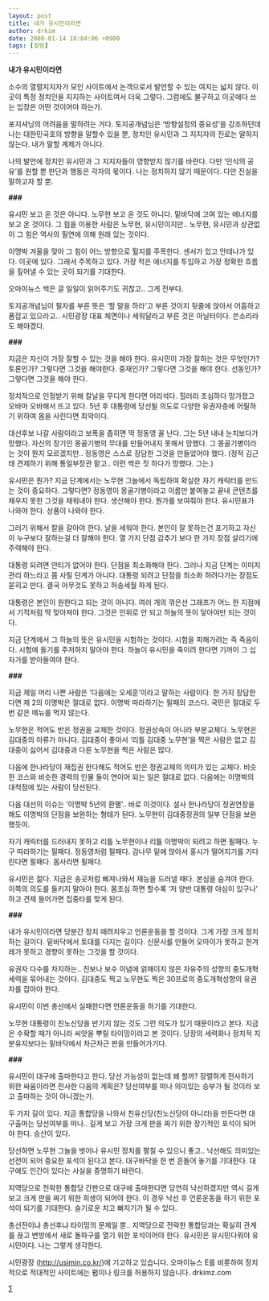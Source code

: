 ```yaml
---
layout: post
title: 내가 유시민이라면
author: drkim
date: 2008-01-14 18:04:06 +0900
tags: [컬럼]
---
```

**내가 유시민이라면**

소수의 열렬지지자가 모인 사이트에서 논객으로서 발언할 수 있는 여지는 넓지 않다. 이곳이 특정 정치인을 지지하는 사이트여서 더욱 그렇다. 그럼에도 불구하고 이곳에다 쓰는 입장은 어떤 것이어야 하는가. 

포지셔닝의 어려움을 말하려는 거다. 토지공개념님은 ‘방향설정의 중요성’을 강조하던데 나는 대한민국호의 방향을 말할수 있을 뿐, 정치인 유시민과 그 지지자의 진로는 말하지 않는다. 내가 말할 계제가 아니다. 

나의 발언에 정치인 유시민과 그 지지자들이 영향받지 않기를 바란다. 다만 ‘인식의 공유’를 원할 뿐 판단과 행동은 각자의 몫이다. 나는 정치하지 않기 때문이다. 다만 진실을 말하고자 할 뿐. 

**###**

유시민 보고 온 것은 아니다. 노무현 보고 온 것도 아니다. 밑바닥에 고여 있는 에너지를 보고 온 것이다. 그 힘을 이용한 사람은 노무현, 유시민이지만.. 노무현, 유시민과 상관없이 그 힘은 역사의 필연에 의해 원래 있는 것이다. 

이명박 겨울을 맞아 그 힘이 어느 방향으로 튈지를 주목한다. 센서가 있고 안테나가 있다. 이곳에 있다. 그래서 주목하고 있다. 가장 적은 에너지를 투입하고 가장 정확한 흐름을 짚어낼 수 있는 곳이 되기를 기대한다. 

오마이뉴스 썩은 글 일일이 읽어주기도 귀찮고.. 그게 전부다. 

토지공개념님이 필자를 부른 뜻은 ‘할 말을 하라’고 부른 것이지 뒷줄에 앉아서 어흠하고 폼잡고 있으라고.. 시민광장 대표 체면이나 세워달라고 부른 것은 아닐터이다. 쓴소리라도 해야겠다. 

**###**

지금은 자신이 가장 잘할 수 있는 것을 해야 한다. 유시민이 가장 잘하는 것은 무엇인가? 토론인가? 그렇다면 그것을 해야한다. 중재인가? 그렇다면 그것을 해야 한다. 선동인가? 그렇다면 그것을 해야 한다. 

정치적으로 인정받기 위해 칼날을 무디게 한다면 어리석다. 힐러리 조심하다 망가졌고 오바마 오바해서 뜨고 있다. 5년 후 대통령에 당선될 의도로 다양한 유권자층에 어필하기 위하여 몸을 사린다면 최악이다. 

대선후보 나갈 사람이라고 보폭을 좁히면 딱 정동영 꼴 난다. 그는 5년 내내 눈치보다가 망했다. 자신의 장기인 몽골기병의 무대를 만들어내지 못해서 망했다. 그 몽골기병이라는 것이 뭔지 모르겠지만.. 정동영은 스스로 장담한 그것을 만들었어야 했다. (정적 김근태 견제하기 위해 통일부장관 맡고.. 이런 썩은 짓 하다가 망했다. 그는.) 

유시민은 뭔가? 지금 단계에서는 노무현 그늘에서 독립하여 확실한 자기 캐릭터를 만드는 것이 중요하다. 그렇다면? 정동영이 몽골기병이라고 이름만 붙여놓고 끝내 콘텐츠를 채우지 못한 그것을 채워내야 한다. 생산해야 한다. 뭔가를 보여줘야 한다. 유시민표가 나와야 한다. 상품이 나와야 한다. 

그러기 위해서 칼을 갈아야 한다. 날을 세워야 한다. 본인이 잘 못하는건 포기하고 자신이 누구보다 잘하는걸 더 잘해야 한다. 열 가지 단점 감추기 보다 한 가지 장점 살리기에 주력해야 한다. 

대통령 되려면 안티가 없어야 한다. 단점을 최소화해야 한다. 그러나 지금 단계는 이미지관리 하느라고 몸 사릴 단계가 아니다. 대통령 되려고 단점을 최소화 하려다가는 장점도 묻히고 만다. 결국 아무것도 못하고 허송세월 하게 된다.

대통령은 본인이 원한다고 되는 것이 아니다. 여러 개의 꺾은선 그래프가 어느 한 지점에서 기적처럼 딱 맞아져야 한다. 그것은 인위로 안 되고 하늘의 뜻이 닿아야만 되는 것이다. 

지금 단계에서 그 하늘의 뜻은 유시민을 시험하는 것이다. 시험을 피해가려는 즉 죽음이다. 시험에 들기를 주저하지 말아야 한다. 하늘이 유시민을 죽이려 한다면 기꺼이 그 십자가를 받아들여야 한다. 

**###**

지금 제일 머리 나쁜 사람은 ‘다음에는 오세훈’이라고 말하는 사람이다. 한 가지 장담한다면 제 2의 이명박은 절대로 없다. 이명박 따라하기는 필패의 코스다. 국민은 절대로 두 번 같은 메뉴를 먹지 않는다.

노무현은 적어도 반은 정권을 교체한 것이다. 정권상속이 아니라 부분교체다. 노무현은 김대중의 아류가 아니다. 김대중이 좋아서 ‘리틀 김대중 노무현’을 찍은 사람은 없고 김대중이 싫어서 김대중과 다른 노무현을 찍은 사람은 많다. 

다음에 한나라당이 재집권 한다해도 적어도 반은 정권교체의 의미가 있는 교체다. 비슷한 코스와 비슷한 경력의 인물 둘이 연이어 되는 일은 절대로 없다. 다음에는 이명박의 대척점에 있는 사람이 당선된다. 

다음 대선의 이슈는 ‘이명박 5년의 환멸’.. 바로 이것이다. 설사 한나라당이 정권연장을 해도 이명박의 단점을 보완하는 형태가 된다. 노무현이 김대중정권의 일부 단점을 보완했듯이. 

자기 캐릭터를 드러내지 못하고 리틀 노무현이나 리틀 이명박이 되려고 하면 필패다. 누구 따라하기는 필패다. 정동영처럼 필패다. 감나무 밑에 앉아서 홍시가 떨어지기를 기다린다면 필패다. 몸사리면 필패다. 

유시민은 젊다. 지금은 송곳처럼 삐져나와서 재능을 드러낼 때다. 본심을 숨겨야 한다. 이쪽의 의도를 들키지 말아야 한다. 몸조심 하면 할수록 ‘저 양반 대통령 야심이 있구나’ 하고 견제 들어가면 집중타를 맞게 된다. 

**###**

내가 유시민이라면 당분간 정치 때려치우고 언론운동을 할 것이다. 그게 가장 크게 정치하는 길이다. 밑바닥에서 토대를 다지는 길이다. 신문사를 만들어 오마이가 못하고 한겨레가 못하고 경향이 못하는 그것을 할 것이다.

유권자 다수를 차지하는.. 진보나 보수 이념에 얽매이지 않은 자유주의 성향의 중도개혁세력을 묶어내는 것이다. 김대중도 찍고 노무현도 찍은 30프로의 중도개혁성향의 유권자를 잡아야 한다. 

유시민이 이번 총선에서 실패한다면 언론운동을 하기를 기대한다. 

노무현 대통령이 친노신당을 반기지 않는 것도 그런 의도가 있기 때문이라고 본다. 지금은 수확할 때가 아니라 씨앗을 뿌릴 타이밍이라고 본 것이다. 당장의 세력화나 정치적 지분유지보다는 밑바닥에서 차근차근 판을 만들어가기다. 

**###**

유시민이 대구에 출마한다고 한다. 당선 가능성이 없는데 왜 할까? 장렬하게 전사하기 위한 싸움이라면 전사한 다음의 계획은? 당선여부를 떠나 의미있는 승부가 될 것이라 보고 출마하는 것이 아니겠는가.

두 가지 길이 있다. 지금 통합당을 나와서 친유신당(친노신당이 아니라)을 만든다면 대구출마는 당선여부를 떠나.. 길게 보고 가장 크게 판을 짜기 위한 장기적인 포석이 되어야 한다. 승산이 있다. 

당선하면 노무현 그늘을 벗어나 유시민 정치를 펼칠 수 있으니 좋고.. 낙선해도 의미있는 선전이 되어 중요한 포석이 된다고 본다. 대구바닥을 한 번 흔들어 놓기를 기대한다. 대구에도 인간이 있다는 사실을 증명하기 바란다. 

지역당으로 전락한 통합당 간판으로 대구에 출마한다면 당연히 낙선하겠지만 역시 길게 보고 크게 판을 짜기 위한 희생이 되어야 한다. 이 경우 낙선 후 언론운동을 하기 위한 포석이 되기를 기대한다. 슬기로운 치고 빠지기가 될 수 있다. 

총선전이냐 총선후냐 타이밍의 문제일 뿐.. 지역당으로 전락한 통합당과는 확실히 관계를 끊고 변방에서 새로 돌파구를 열기 위한 포석이어야 한다. 유시민은 유시민다워야 유시민이다. 나는 그렇게 생각한다. 



시민광장 (http://usimin.co.kr/)에 기고하고 있습니다. 오마이뉴스 E를 비롯하여 정치적으로 적대적인 사이트에는 펌이나 링크를 허용하지 않습니다. drkimz.com

∑